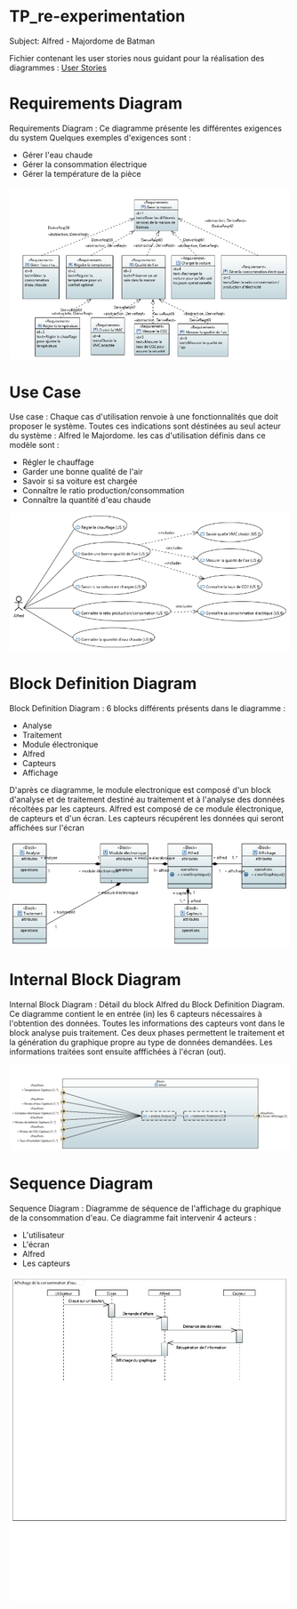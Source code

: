 # TP_re-experimentation
Subject: Alfred - Majordome de Batman

Fichier contenant les user stories nous guidant pour la réalisation des diagrammes : [User Stories](https://github.com/JonathanRochelli/TP_re-experimentation/blob/master/UserStories_MENDEZ_GRILLOT_MASTERICE.xlsx)

# Requirements Diagram
Requirements Diagram : Ce diagramme présente les différentes exigences du system
Quelques exemples d'exigences sont :
* Gérer l'eau chaude
* Gérer la consommation électrique
* Gérer la température de la pièce

![Alt text](experimentation/RequirementDiagram.PNG?raw=true "Use case")

# Use Case
Use case : Chaque cas d'utilisation renvoie à une fonctionnalités que doit 
proposer le système. Toutes ces indications sont déstinées au seul acteur du système : Alfred le Majordome.
les cas d'utilisation définis dans ce modèle sont :
* Régler le chauffage
* Garder une bonne qualité de l'air
* Savoir si sa voiture est chargée
* Connaître le ratio production/consommation
* Connaître la quantité d'eau chaude

![Alt text](experimentation/UseCase.PNG?raw=true "Use case")

# Block Definition Diagram
Block Definition Diagram : 6 blocks différents présents dans le diagramme :
* Analyse
* Traitement
* Module électronique 
* Alfred
* Capteurs
* Affichage

D'après ce diagramme, le module electronique est composé d'un block d'analyse et de traitement destiné au traitement et à l'analyse des données
récoltées par les capteurs. Alfred est composé de ce module électronique, de capteurs et d'un écran. Les capteurs récupérent les données 
qui seront affichées sur l'écran

![Alt text](experimentation/BlockDefinitionDiagram.PNG?raw=true "BDD")

# Internal Block Diagram
Internal Block Diagram : Détail du block Alfred du Block Definition Diagram. Ce diagramme contient le en entrée (in) les 6 capteurs nécessaires à l'obtention des données.
Toutes les informations des capteurs vont dans le block analyse puis traitement. Ces deux phases permettent le traitement et la génération du graphique propre au type de données demandées.
Les informations traitées sont ensuite afffichées à l'écran (out).

![Alt text](experimentation/InternalBlockDiagram.PNG?raw=true "IBD")

# Sequence Diagram
Sequence Diagram : Diagramme de séquence de l'affichage du graphique de la consommation d'eau. Ce diagramme fait intervenir 4 acteurs :
* L'utilisateur
* L'écran
* Alfred
* Les capteurs

![Alt text](experimentation/SequenceDiagram.PNG?raw=true "IBD")
